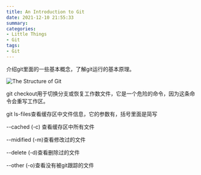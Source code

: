 ```yaml
---
title: An Introduction to Git
date: 2021-12-10 21:55:33
summary:
categories:
- Little Things
- Git
tags:
- Git
---
```






介绍git里面的一些基本概念，了解git运行的基本原理。

<!-- more -->

![The Structure of Git](git.jpg)

git checkout用于切换分支或恢复工作数文件，它是一个危险的命令，因为这条命令会重写工作区。

git ls-files查看缓存区中文件信息，它的参数有，括号里面是简写

--cached (-c) 查看缓存区中所有文件

--midified (-m)查看修改过的文件

--delete (-d)查看删除过的文件

--other (-o)查看没有被git跟踪的文件


